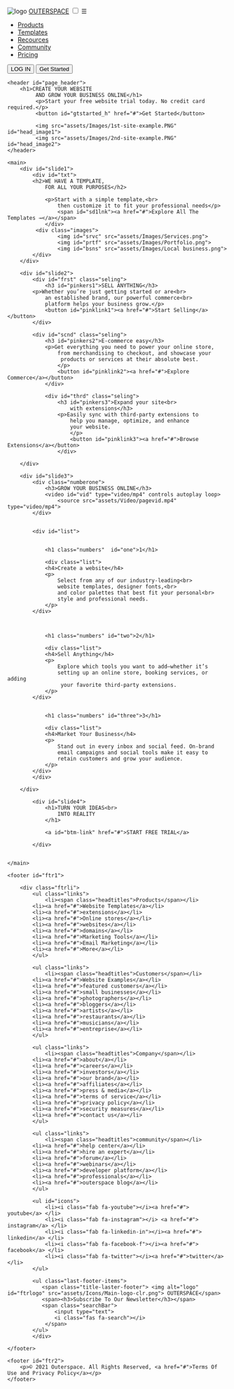 <!DOCTYPE html>
<html lang="en">
<head>
    <meta charset="UTF-8">
    <meta http-equiv="X-UA-Compatible" content="IE=edge">
    <meta name="viewport" content="width=device-width, initial-scale=1.0">
    <link rel="icon" href="Assets/icons/Main-logo-clr.png" type="image/x-icon">
    <link rel="stylesheet" href="style.css">
    <meta name="viewport" content="width=device-width, initial-scale=1.0">
    <link rel="stylesheet" href="Assets/icons/fontawesome-free-5.15.4-web/css/all.css">
    <title>OuterSpace - The Leader In Wesite Design</title>
</head>


<body>
    <nav>
        <img alt="logo" id="navlogo" src="assets/Icons/Main-logo-clr.png">
        <span id="page-name"><a href="#">OUTERSPACE</a></span>
        <input type="checkbox" id="click">
        <label for="click" class="menu">☰</label>
        <ul id="navlist">
            <li><a class="nav_a" href="#">Products</a></li>
            <li><a class="nav_a" href="#">Templates</a></li>
            <li><a class="nav_a" href="#">Recources</a></li>
            <li><a class="nav_a" href="#">Community</a></li>
            <li><a class="nav_a" href="#">Pricing</a></li>
        </ul>
        <div id="navbuttons">
        <button id="login" href="#">LOG IN</button>
        <button id="gtstarted_n" href="#">Get Started</button>
        </div>
    </nav>

    <header id="page_header">
        <h1>CREATE YOUR WEBSITE
             AND GROW YOUR BUSINESS ONLINE</h1>
             <p>Start your free website trial today. No credit card required.</p>
             <button id="gtstarted_h" href="#">Get Started</button>

             <img src="assets/Images/1st-site-example.PNG" id="head_image1">
             <img src="assets/Images/2nd-site-example.PNG" id="head_image2">
    </header>

    <main>
        <div id="slide1">
            <div id="txt">
            <h2>WE HAVE A TEMPLATE,
                FOR ALL YOUR PURPOSES</h2>
                
                <p>Start with a simple template,<br>
                    then customize it to fit your professional needs</p>
                    <span id="sd1lnk"><a href="#">Explore All The Templates →</a></span>
                </div>
             <div class="images">
                    <img id="srvc" src="assets/Images/Services.png">
                    <img id="prtf" src="assets/Images/Portfolio.png">
                    <img id="bsns" src="assets/Images/Local business.png">
            </div>       
        </div>

        <div id="slide2">
            <div id="frst" class="seling">
                <h3 id="pinkers1">SELL ANYTHING</h3>
            <p>Whether you’re just getting started or are<br>
                an established brand, our powerful commerce<br>
                platform helps your business grow.</p>
                <button id="pinklink1"><a href="#">Start Selling</a></button>
            </div>

            <div id="scnd" class="seling">
                <h3 id="pinkers2">E-commerce easy</h3>
                <p>Get everything you need to power your online store, 
                    from merchandising to checkout, and showcase your
                     products or services at their absolute best.
                    </p>
                    <button id="pinklink2"><a href="#">Explore Commerce</a></button>
                </div>

                <div id="thrd" class="seling">
                    <h3 id="pinkers3">Expand your site<br>
                        with extensions</h3>
                    <p>Easily sync with third-party extensions to 
                        help you manage, optimize, and enhance 
                        your website.
                        </p>
                        <button id="pinklink3"><a href="#">Browse Extensions</a></button>
                    </div>

        </div>

        <div id="slide3">
            <div class="numberone">
                <h3>GROW YOUR BUSINESS ONLINE</h3>
                <video id="vid" type="video/mp4" controls autoplay loop>
                    <source src="assets/Video/pagevid.mp4" type="video/mp4">
            </div>

 
            <div id="list">

                
                <h1 class="numbers"  id="one">1</h1>

                <div class="list">
                <h4>Create a website</h4>
                <p>
                    Select from any of our industry-leading<br>
                    website templates, designer fonts,<br>
                    and color palettes that best fit your personal<br>
                    style and professional needs.
                </p>
            </div>


            
                <h1 class="numbers" id="two">2</h1>

                <div class="list">
                <h4>Sell Anything</h4>
                <p>
                    Explore which tools you want to add—whether it’s 
                    setting up an online store, booking services, or adding
                     your favorite third-party extensions.
                </p>
            </div>

            
                <h1 class="numbers" id="three">3</h1>

                <div class="list">
                <h4>Market Your Business</h4>
                <p>
                    Stand out in every inbox and social feed. On-brand
                    email campaigns and social tools make it easy to
                    retain customers and grow your audience.
                </p>
            </div>
            </div>

        </div>

            <div id="slide4">
                <h1>TURN YOUR IDEAS<br>
                    INTO REALITY
                </h1>

                <a id="btm-link" href="#">START FREE TRIAL</a>
                
            </div>


    </main>

    <footer id="ftr1">
        
        <div class="ftrli">
            <ul class="links">
                <li><span class="headtitles">Products</span></li>
            <li><a href="#">Website Templates</a></li>
            <li><a href="#">extensions</a></li>
            <li><a href="#">Online stores</a></li>
            <li><a href="#">websites</a></li>
            <li><a href="#">domains</a></li>
            <li><a href="#">Marketing Tools</a></li>
            <li><a href="#">Email Marketing</a></li>
            <li><a href="#">More</a></li>
            </ul>
        
            <ul class="links">
                <li><span class="headtitles">Customers</span></li>
            <li><a href="#">Website Examples</a></li>
            <li><a href="#">featured customers</a></li>
            <li><a href="#">small businesses</a></li>
            <li><a href="#">photographers</a></li>
            <li><a href="#">bloggers</a></li>
            <li><a href="#">artists</a></li>
            <li><a href="#">restaurants</a></li>
            <li><a href="#">musicians</a></li>
            <li><a href="#">entreprise</a></li>
            </ul>
        
            <ul class="links">
                <li><span class="headtitles">Company</span></li>
            <li><a href="#">about</a></li>
            <li><a href="#">careers</a></li>
            <li><a href="#">investors</a></li>
            <li><a href="#">our brand</a></li>
            <li><a href="#">affiliates</a></li>
            <li><a href="#">press & media</a></li>
            <li><a href="#">terms of service</a></li>
            <li><a href="#">privacy policy</a></li>
            <li><a href="#">security measures</a></li>
            <li><a href="#">contact us</a></li>
            </ul>

            <ul class="links">
                <li><span class="headtitles">community</span></li>
            <li><a href="#">help center</a></li>
            <li><a href="#">hire an expert</a></li>
            <li><a href="#">forum</a></li>
            <li><a href="#">webinars</a></li>
            <li><a href="#">developer platform</a></li>
            <li><a href="#">professionals</a></li>
            <li><a href="#">outerspace blog</a></li>
            </ul>
            
            <ul id="icons">
                <li><i class="fab fa-youtube"></i><a href="#">  youtube</a> </li>
                <li><i class="fab fa-instagram"></i> <a href="#">   instagram</a> </li>
                <li><i class="fab fa-linkedin-in"></i><a href="#">  linkedin</a> </li>
                <li><i class="fab fa-facebook-f"></i><a href="#">   facebook</a> </li>
                <li><i class="fab fa-twitter"></i><a href="#">twitter</a> </li>
            </ul>
              
            <ul class="last-footer-items">
               <span class="title-laster-footer"> <img alt="logo" id="ftrlogo" src="assets/Icons/Main-logo-clr.png"> OUTERSPACE</span>
               <span><h3>Subscribe To Our Newsletter</h3></span>
               <span class="searchBar">
                   <input type="text">
                   <i class="fas fa-search"></i> 
                </span>
            </ul>
            </div>

    </footer>

    <footer id="ftr2">
        <p>© 2021 Outerspace. All Rights Reserved, <a href="#">Terms Of Use and Privacy Policy</a></p>
    </footer>
</body>
</html>
